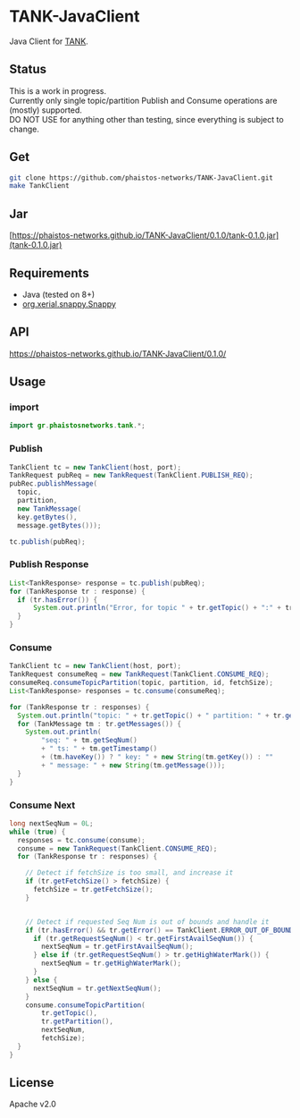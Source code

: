 # TANK-JavaClient
Java Client for [TANK](https://github.com/phaistos-networks/TANK).  

## Status ##
This is a work in progress.  
Currently only single topic/partition Publish and Consume operations are (mostly) supported.  
DO NOT USE for anything other than testing, since everything is subject to change.  

## Get ##
```bash
git clone https://github.com/phaistos-networks/TANK-JavaClient.git
make TankClient
```

## Jar ##
[https://phaistos-networks.github.io/TANK-JavaClient/0.1.0/tank-0.1.0.jar](tank-0.1.0.jar)

## Requirements ##
 - Java (tested on 8+)
 - [org.xerial.snappy.Snappy](https://github.com/xerial/snappy-java)

## API ##
https://phaistos-networks.github.io/TANK-JavaClient/0.1.0/

## Usage ##
### import ###
```java
import gr.phaistosnetworks.tank.*;
```

### Publish ###
```java
TankClient tc = new TankClient(host, port);
TankRequest pubReq = new TankRequest(TankClient.PUBLISH_REQ);
pubRec.publishMessage(
  topic,
  partition,
  new TankMessage(
  key.getBytes(),
  message.getBytes()));

tc.publish(pubReq);
```

### Publish Response ###
```java
List<TankResponse> response = tc.publish(pubReq);
for (TankResponse tr : response) {
  if (tr.hasError()) {
      System.out.println("Error, for topic " + tr.getTopic() + ":" + tr.getPartition());
  }
}
```

### Consume ###
```java
TankClient tc = new TankClient(host, port);
TankRequest consumeReq = new TankRequest(TankClient.CONSUME_REQ);
consumeReq.consumeTopicPartition(topic, partition, id, fetchSize);
List<TankResponse> responses = tc.consume(consumeReq);

for (TankResponse tr : responses) {
  System.out.println("topic: " + tr.getTopic() + " partition: " + tr.getPartition());
  for (TankMessage tm : tr.getMessages()) {
    System.out.println(
        "seq: " + tm.getSeqNum()
        + " ts: " + tm.getTimestamp()
        + (tm.haveKey()) ? " key: " + new String(tm.getKey()) : ""
        + " message: " + new String(tm.getMessage()));
  }
}
```

### Consume Next ###
```java
long nextSeqNum = 0L;
while (true) {
  responses = tc.consume(consume);
  consume = new TankRequest(TankClient.CONSUME_REQ);
  for (TankResponse tr : responses) {

    // Detect if fetchSize is too small, and increase it
    if (tr.getFetchSize() > fetchSize) {
      fetchSize = tr.getFetchSize();
    }


    // Detect if requested Seq Num is out of bounds and handle it
    if (tr.hasError() && tr.getError() == TankClient.ERROR_OUT_OF_BOUNDS) {
      if (tr.getRequestSeqNum() < tr.getFirstAvailSeqNum()) {
        nextSeqNum = tr.getFirstAvailSeqNum();
      } else if (tr.getRequestSeqNum() > tr.getHighWaterMark()) {
        nextSeqNum = tr.getHighWaterMark();
      }
    } else {
      nextSeqNum = tr.getNextSeqNum();
    }
    consume.consumeTopicPartition(
        tr.getTopic(),
        tr.getPartition(),
        nextSeqNum,
        fetchSize);
  }
}

```

## License ##
Apache v2.0
